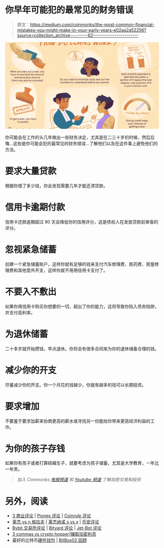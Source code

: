 # 你早年可能犯的最常见的财务错误

> 原文：<https://medium.com/coinmonks/the-most-common-financial-mistakes-you-might-make-in-your-early-years-e02aa2a52256?source=collection_archive---------62----------------------->

![](img/37d8963da426c0ccfd93b2f2edc34882.png)

你可能会在工作的头几年做出一些财务决定，尤其是在二三十岁的时候，然后后悔...这些是你可能会犯的最常见的财务错误...了解他们以及在这件事上避免他们的方法。

# 要求大量贷款

根据你借了多少钱，你会发现需要几年才能还清贷款。

# 信用卡逾期付款

信用卡还款逾期超过 90 天会降低你的信用评分，这是债权人在发放贷款前审查的评分。

# 忽视紧急储蓄

创建一个紧急储蓄账户，这样你就有足够的钱来支付汽车修理费、医药费、房屋修理费和其他意外开支，这样你就不用用信用卡支付了。

# 不要入不敷出

如果你用信用卡购买你想要的一切，超出了你的能力，这将导致你陷入债务陷阱，并支付高利率。

# 为退休储蓄

二十多岁就开始攒钱，早点退休。你将会有很多合同来为你的退休储备合理的钱。

# 减少你的开支

尽量减少你的开支。你一个月花的钱越少，你就有越多的钱可以长期投资。

# 要求增加

不要羞于要求加薪来协商更高的薪水或寻找另一份能给你带来更高经济利益的工作。

# 为你的孩子存钱

如果你有孩子或者打算结婚生子，就要考虑为孩子储蓄，尤其是大学教育，一年比一年贵。

> *加入 Coinmonks* [*电报频道*](https://t.me/coincodecap) *和* [*Youtube 频道*](https://www.youtube.com/c/coinmonks/videos) *了解加密交易和投资*

# 另外，阅读

*   [3 商业评论](/coinmonks/3commas-review-an-excellent-crypto-trading-bot-2020-1313a58bec92) | [Pionex 评论](https://coincodecap.com/pionex-review-exchange-with-crypto-trading-bot) | [Coinrule 评论](/coinmonks/coinrule-review-2021-a-beginner-friendly-crypto-trading-bot-daf0504848ba)
*   [莱杰 vs n 格拉夫](/coinmonks/ledger-vs-ngrave-zero-7e40f0c1d694) | [莱杰纳诺 s vs x](/coinmonks/ledger-nano-s-vs-x-battery-hardware-price-storage-59a6663fe3b0) | [币安评论](/coinmonks/binance-review-ee10d3bf3b6e)
*   [Bybit 交易所评论](/coinmonks/bybit-exchange-review-dbd570019b71) | [Bityard 评论](https://coincodecap.com/bityard-reivew) | [Jet-Bot 评论](https://coincodecap.com/jet-bot-review)
*   [3 commas vs crypto hopper](/coinmonks/3commas-vs-pionex-vs-cryptohopper-best-crypto-bot-6a98d2baa203)|[赚取加密利息](/coinmonks/earn-crypto-interest-b10b810fdda3)
*   最好的比特币[硬件钱包](/coinmonks/hardware-wallets-dfa1211730c6) | [BitBox02 回顾](/coinmonks/bitbox02-review-your-swiss-bitcoin-hardware-wallet-c36c88fff29)